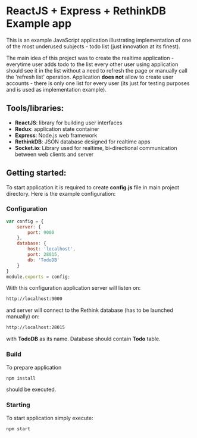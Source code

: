 # ReactJS + Express + RethinkDB Example app

This is an example JavaScript application illustrating implementation of one of the most underused subjects - todo list (just innovation at its finest).

The main idea of this project was to create the realtime application - everytime user adds todo to the list every other user using application should see it in the list without a need to refresh the page or manually call the 'refresh list' operation.
Application **does not** allow to create user accounts - there is only one list for every user (its just for testing purposes and is used as implementation example).

## Tools/libraries:
* **ReactJS**: library for building user interfaces
* **Redux**: application state container
* **Express**: Node.js web framework
* **RethinkDB**: JSON database designed for realtime apps
* **Socket.io**: Library used for realtime, bi-directional communication between web clients and server

## Getting started:
To start application it is required to create **config.js** file in main project directory. Here is the example configuration:

### Configuration
```js
var config = {
    server: {
        port: 9000
    },
    database: {
        host: 'localhost',
        port: 28015,
        db: 'TodoDB'
    }
}
module.exports = config;
```

With this configuration application server will listen on:
```sh
http://localhost:9000
```
and server will connect to the Rethink database (has to be launched manually) on:
```sh
http://localhost:28015
```
with **TodoDB** as its name.
Database should contain **Todo** table.

### Build
To prepare application
```sh
npm install
```
should be executed.

### Starting
To start application simply execute:
```sh
npm start
```
